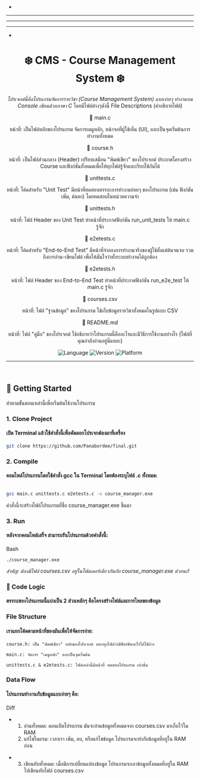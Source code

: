 <div align="center">

  *
 ***
*****
 ***
  *

# ❄️ CMS - Course Management System ❄️

*โปรเจกต์นี้คือโปรแกรมจัดการรายวิชา (Course Management System) แบบง่ายๆ ทำงานบน Console เขียนด้วยภาษา C*
โดยมีไฟล์ต่างๆดังนี้ 
  File Descriptions (คำอธิบายไฟล์)

   📄 main.c

  หน้าที่: เป็นไฟล์หลักของโปรแกรม จัดการเมนูหลัก, หน้าจอที่ผู้ใช้เห็น (UI), และเป็นจุดเริ่มต้นการทำงานทั้งหมด

   📜 course.h

  หน้าที่: เป็นไฟล์ส่วนกลาง (Header) เปรียบเสมือน "พิมพ์เขียว" ของโปรเจกต์ ประกาศโครงสร้าง Course และฟังก์ชันทั้งหมดเพื่อให้ทุกไฟล์รู้จักและเรียกใช้กันได้

   🧪 unittests.c

  หน้าที่: โค้ดสำหรับ "Unit Test" มีหน้าที่ทดสอบตรรกะการทำงานย่อยๆ ของโปรแกรม (เช่น ฟังก์ชันเพิ่ม, ค้นหา) โดยทดสอบในหน่วยความจำ

   📜 unittests.h

  หน้าที่: ไฟล์ Header ของ Unit Test ทำหน้าที่ประกาศฟังก์ชัน run_unit_tests ให้ main.c รู้จัก

   🚀 e2etests.c

  หน้าที่: โค้ดสำหรับ "End-to-End Test" มีหน้าที่จำลองการทำงานจริงของผู้ใช้ตั้งแต่ต้นจนจบ รวมถึงการอ่าน-เขียนไฟล์ เพื่อให้มั่นใจว่าทั้งระบบทำงานได้ถูกต้อง

   📜 e2etests.h

  หน้าที่: ไฟล์ Header ของ End-to-End Test ทำหน้าที่ประกาศฟังก์ชัน run_e2e_test ให้ main.c รู้จัก

   💾 courses.csv

  หน้าที่: ไฟล์ "ฐานข้อมูล" ของโปรแกรม ใช้เก็บข้อมูลรายวิชาทั้งหมดในรูปแบบ CSV

   📖 README.md

   หน้าที่: ไฟล์ "คู่มือ" ของโปรเจกต์ ใช้อธิบายว่าโปรแกรมนี้คืออะไรและมีวิธีการใช้งานอย่างไร (ไฟล์ที่คุณกำลังอ่านอยู่นี่แหละ)

![Language](https://img.shields.io/badge/Language-C-00599C.svg) ![Version](https://img.shields.io/badge/Version-1.0-blue.svg) ![Platform](https://img.shields.io/badge/Platform-Windows-lightblue.svg)

</div>

---
<br>

## 🚀 Getting Started
ทำตามขั้นตอนเหล่านี้เพื่อเริ่มต้นใช้งานโปรแกรม

### **1. Clone Project**
#### **เปิด Terminal แล้วใช้คำสั่งนี้เพื่อคัดลอกโปรเจกต์ลงมาที่เครื่อง**
```bash
git clone https://github.com/Panabordee/final.git

```
### **2. Compile**

#### **คอมไพล์โปรแกรมโดยใช้คำสั่ง gcc ใน Terminal โดยต้องระบุไฟล์ .c ทั้งหมด:**
```Bash

gcc main.c unittests.c e2etests.c -o course_manager.exe
```
คำสั่งนี้จะสร้างไฟล์โปรแกรมที่ชื่อ course_manager.exe ขึ้นมา

### **3. Run**

#### **หลังจากคอมไพล์เสร็จ สามารถรันโปรแกรมด้วยคำสั่งนี้:**
Bash
```
./course_manager.exe
```
 *สำคัญ: ต้องมีไฟล์ courses.csv อยู่ในโฟลเดอร์เดียวกันกับ course_manager.exe ด้วยนะ!*

### **🧠 Code Logic**

#### **ตรรกะของโปรแกรมนี้แบ่งเป็น 2 ส่วนหลักๆ คือโครงสร้างไฟล์และการไหลของข้อมูล**

### **File Structure**

#### **เราแยกโค้ดตามหน้าที่ของมันเพื่อให้จัดการง่าย:**

    course.h: เป็น "พิมพ์เขียว" หลักของโปรเจกต์ บอกทุกไฟล์ว่ามีฟังก์ชันอะไรให้ใช้บ้าง

    main.c: จัดการ "เมนูหลัก" และเป็นจุดเริ่มต้น

    unittests.c & e2etests.c: ไฟล์เหล่านี้มีหน้าที่ ทดสอบโปรแกรม เท่านั้น

### **Data Flow**

#### **โปรแกรมทำงานกับข้อมูลแบบง่ายๆ คือ:**
Diff

+ 1. อ่านทั้งหมด: ตอนเปิดโปรแกรม มันจะอ่านข้อมูลทั้งหมดจาก courses.csv มาเก็บไว้ใน RAM
  2. แก้ไขในแรม: เวลาเรา เพิ่ม, ลบ, หรือแก้ไขข้อมูล โปรแกรมจะทำกับข้อมูลที่อยู่ใน RAM ก่อน
- 3. เขียนทับทั้งหมด: เมื่อมีการเปลี่ยนแปลงข้อมูล โปรแกรมจะเอาข้อมูลทั้งหมดที่อยู่ใน RAM ไปเขียนทับไฟล์ courses.csv



